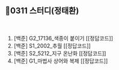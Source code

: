## 📘0311 스터디(정태환)
</br>

1. [백준] G2_17136_색종이 붙이기 [[정답코드]]
2. [백준] S1_2002_추월 [[정답코드]]
3. [백준] S2_5212_지구 온난화 [[정답코드]]
4. [백준] G1_마법사 상어와 복제 [[정답코드]]
